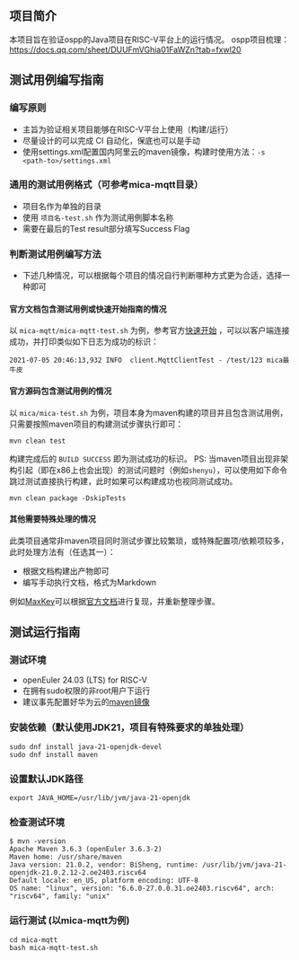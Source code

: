 ## 项目简介
本项目旨在验证ospp的Java项目在RISC-V平台上的运行情况。
ospp项目梳理：https://docs.qq.com/sheet/DUUFmVGhia01FaWZn?tab=fxwl20

## 测试用例编写指南
### 编写原则
- 主旨为验证相关项目能够在RISC-V平台上使用（构建/运行）
- 尽量设计的可以完成 CI 自动化，保底也可以是手动
- 使用settings.xml配置国内阿里云的maven镜像，构建时使用方法：`-s <path-to>/settings.xml`

### 通用的测试用例格式（可参考mica-mqtt目录）
- 项目名作为单独的目录
- 使用 `项目名-test.sh` 作为测试用例脚本名称
- 需要在最后的Test result部分填写Success Flag

### 判断测试用例编写方法
- 下述几种情况，可以根据每个项目的情况自行判断哪种方式更为合适，选择一种即可

#### 官方文档包含测试用例或快速开始指南的情况
以 `mica-mqtt/mica-mqtt-test.sh` 为例，参考官方[快速开始](https://gitee.com/dromara/mica-mqtt/blob/master/example/README.md#%E5%BF%AB%E9%80%9F%E5%BC%80%E5%A7%8B) ，可以以客户端连接成功，并打印类似如下日志为成功的标识：
```
2021-07-05 20:46:13,932 INFO  client.MqttClientTest - /test/123	mica最牛皮
```

#### 官方源码包含测试用例的情况
以 `mica/mica-test.sh` 为例，项目本身为maven构建的项目并且包含测试用例，只需要按照maven项目的构建测试步骤执行即可：
```
mvn clean test
```
构建完成后的 `BUILD SUCCESS` 即为测试成功的标识。
PS: 当maven项目出现非架构引起（即在x86上也会出现）的测试问题时（例如`shenyu`），可以使用如下命令跳过测试直接执行构建，此时如果可以构建成功也视同测试成功。
```
mvn clean package -DskipTests
```

#### 其他需要特殊处理的情况
此类项目通常非maven项目同时测试步骤比较繁琐，或特殊配置项/依赖项较多，此时处理方法有（任选其一）：
- 根据文档构建出产物即可
- 编写手动执行文档，格式为Markdown

例如[MaxKey](https://gitee.com/dromara/MaxKey)可以根据[官方文档](https://www.maxkey.top/doc/docs/install/deploy_linux)进行复现，并重新整理步骤。

## 测试运行指南
### 测试环境
- openEuler 24.03 (LTS) for RISC-V
- 在拥有sudo权限的非root用户下运行
- 建议事先配置好华为云的[maven镜像](https://mirrors.huaweicloud.com/mirrorDetail/5ea0025f2ab89b484a4dd5ce?mirrorName=maven&catalog=language)

### 安装依赖（默认使用JDK21，项目有特殊要求的单独处理）
```
sudo dnf install java-21-openjdk-devel 
sudo dnf install maven
```

### 设置默认JDK路径
```
export JAVA_HOME=/usr/lib/jvm/java-21-openjdk
```

### 检查测试环境
```
$ mvn -version                                
Apache Maven 3.6.3 (openEuler 3.6.3-2)
Maven home: /usr/share/maven
Java version: 21.0.2, vendor: BiSheng, runtime: /usr/lib/jvm/java-21-openjdk-21.0.2.12-2.oe2403.riscv64
Default locale: en_US, platform encoding: UTF-8
OS name: "linux", version: "6.6.0-27.0.0.31.oe2403.riscv64", arch: "riscv64", family: "unix"
```

### 运行测试 (以mica-mqtt为例)
```
cd mica-mqtt
bash mica-mqtt-test.sh
```